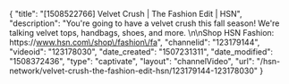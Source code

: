 {
    "title": "[1508522766] Velvet Crush | The Fashion Edit | HSN",
    "description": "You're going to have a velvet crush this fall season! We're talking velvet tops, handbags, shoes, and more. \n\nShop HSN Fashion: https:\/\/www.hsn.com\/shop\/fashion\/fa",
    "channelid": "123179144",
    "videoid": "123178030",
    "date_created": "1507231311",
    "date_modified": "1508372436",
    "type": "captivate",
    "layout": "channelVideo",
    "url": "\/hsn-network\/velvet-crush-the-fashion-edit-hsn\/123179144-123178030"
}